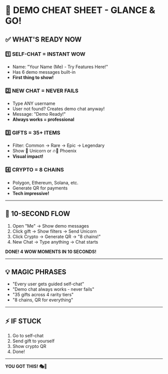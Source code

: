 # 🎯 DEMO CHEAT SHEET - GLANCE & GO!

## ✅ WHAT'S READY NOW

### 1️⃣ SELF-CHAT = INSTANT WOW
- Name: "Your Name (Me) - Try Features Here!"
- Has 6 demo messages built-in
- **First thing to show!**

### 2️⃣ NEW CHAT = NEVER FAILS
- Type ANY username
- User not found? Creates demo chat anyway!
- Message: "Demo Ready!"
- **Always works = professional**

### 3️⃣ GIFTS = 35+ ITEMS
- Filter: Common → Rare → Epic → Legendary
- Show 🦄 Unicorn or 🔥🦅 Phoenix
- **Visual impact!**

### 4️⃣ CRYPTO = 8 CHAINS
- Polygon, Ethereum, Solana, etc.
- Generate QR for payments
- **Tech impressive!**

---

## 🚀 10-SECOND FLOW

1. Open "Me" → Show demo messages
2. Click gift → Show filters → Send Unicorn
3. Click Crypto → Generate QR → "8 chains!"
4. New Chat → Type anything → Chat starts

**DONE! 4 WOW MOMENTS IN 10 SECONDS!**

---

## 💡 MAGIC PHRASES

- "Every user gets guided self-chat"
- "Demo chat always works - never fails"
- "35 gifts across 4 rarity tiers"
- "8 chains, QR for everything"

---

## ⚡ IF STUCK

1. Go to self-chat
2. Send gift to yourself
3. Show crypto QR
4. Done!

---

**YOU GOT THIS! 🎭🚀**
